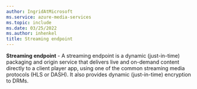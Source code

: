 ```yaml
---
author: IngridAtMicrosoft
ms.service: azure-media-services
ms.topic: include
ms.date: 03/25/2022
ms.author: inhenkel
title: Streaming endpoint
---
```


**Streaming endpoint** - A streaming endpoint is a dynamic (just-in-time) packaging and origin service that delivers live and on-demand content directly to a client player app, using one of the common streaming media protocols (HLS or DASH). It also provides dynamic (just-in-time) encryption to DRMs.
